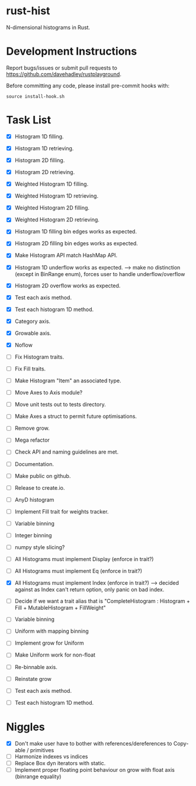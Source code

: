 # rust-hist

N-dimensional histograms in Rust.

# Development Instructions

Report bugs/issues or submit pull requests to <https://github.com/davehadley/rustplayground>.

Before committing any code, please install pre-commit hooks with:
```
source install-hook.sh
```

# Task List

- [x] Histogram 1D filling.
- [x] Histogram 1D retrieving.
- [x] Histogram 2D filling.
- [x] Histogram 2D retrieving.
- [x] Weighted Histogram 1D filling.
- [x] Weighted Histogram 1D retrieving.
- [x] Weighted Histogram 2D filling.
- [x] Weighted Histogram 2D retrieving.
- [x] Histogram 1D filling bin edges works as expected.
- [x] Histogram 2D filling bin edges works as expected.
- [x] Make Histogram API match HashMap API.
- [x] Histogram 1D underflow works as expected. --> make no distinction (except in BinRange enum), forces user to handle underflow/overflow
- [x] Histogram 2D overflow works as expected.
- [x] Test each axis method.
- [x] Test each histogram 1D method.
- [x] Category axis.
- [x] Growable axis.
- [x] Noflow
- [ ] Fix Histogram traits.
- [ ] Fix Fill traits.
- [ ] Make Histogram "Item" an associated type.
- [ ] Move Axes to Axis module?
- [ ] Move unit tests out to tests directory.
- [ ] Make Axes a struct to permit future optimisations.
- [ ] Remove grow.
- [ ] Mega refactor
- [ ] Check API and naming guidelines are met.
- [ ] Documentation.
- [ ] Make public on github.
- [ ] Release to create.io.
- [ ] AnyD histogram
- [ ] Implement Fill trait for weights tracker.
- [ ] Variable binning
- [ ] Integer binning
- [ ] numpy style slicing?
- [ ] All Histograms must implement Display (enforce in trait?)
- [ ] All Histograms must implement Eq (enforce in trait?)
- [x] All Histograms must implement Index (enforce in trait?) --> decided against as Index can't return option, only panic on bad index.
- [ ] Decide if we want a trait alias that is "CompleteHistogram : Histogram + Fill + MutableHistogram + FillWeight"
- [ ] Variable binning
- [ ] Uniform with mapping binning
- [ ] Implement grow for Uniform
- [ ] Make Uniform work for non-float
- [ ] Re-binnable axis.
- [ ] Reinstate grow
- [ ] Test each axis method.
- [ ] Test each histogram 1D method.


# Niggles

- [x] Don't make user have to bother with references/dereferences to Copy-able / primitives
- [ ] Harmonize indexes vs indices
- [ ] Replace Box dyn iterators with static.
- [ ] Implement proper floating point behaviour on grow with float axis (binrange equality)